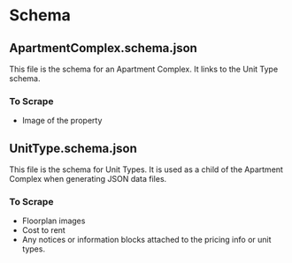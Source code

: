# Schema
## ApartmentComplex.schema.json
This file is the schema for an Apartment Complex. It links to the Unit Type schema. 
### To Scrape
- Image of the property

## UnitType.schema.json
This file is the schema for Unit Types. It is used as a child of the Apartment Complex when generating JSON data files.
### To Scrape
- Floorplan images
- Cost to rent
- Any notices or information blocks attached to the pricing info or unit types.
